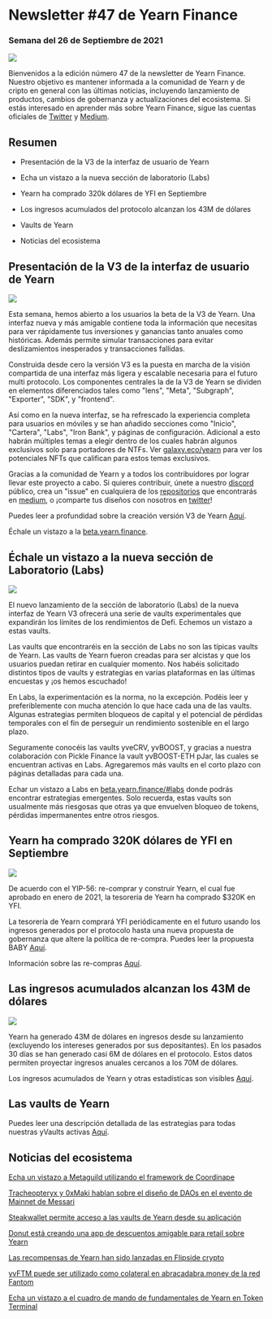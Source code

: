 # Newsletter #47 de Yearn Finance 

### Semana del 26 de Septiembre de 2021

![](image1.png)

Bienvenidos a la edición número 47 de la newsletter de Yearn Finance. Nuestro objetivo es mantener informada a la comunidad de Yearn y de cripto en general con las últimas noticias, incluyendo lanzamiento de productos, cambios de gobernanza y actualizaciones del ecosistema. Si estás interesado en aprender más sobre Yearn Finance, sigue las cuentas oficiales de [Twitter](https://twitter.com/iearnfinance) y [Medium](https://medium.com/iearn). 

## Resumen

-   Presentación de la V3 de la interfaz de usuario de Yearn
    
-   Echa un vistazo a la nueva sección de laboratorio (Labs)
    
-   Yearn ha comprado 320k dólares de YFI en Septiembre
        
-   Los ingresos acumulados del protocolo alcanzan los 43M de dólares
    
-   Vaults de Yearn
    
-   Noticias del ecosistema
    

## Presentación de la V3 de la interfaz de usuario de Yearn

![](image2.png)

Esta semana, hemos abierto a los usuarios la beta de la V3 de Yearn. Una interfaz nueva y más amigable contiene toda la información que necesitas para ver rápidamente tus inversiones y ganancias tanto anuales como históricas. Además permite simular transacciones para evitar deslizamientos inesperados y transacciones fallidas.

Construida desde cero la versión V3 es la puesta en marcha de la visión compartida de una interfaz más ligera y escalable necesaria para el futuro multi protocolo. Los componentes centrales la de la V3 de Yearn se dividen en elementos diferenciados tales como "lens", "Meta", "Subgraph", "Exporter", "SDK", y "frontend".

Así como en la nueva interfaz, se ha refrescado la experiencia completa para usuarios en móviles y se han añadido secciones como "Inicio", "Cartera", "Labs", "Iron Bank", y páginas de configuración. Adicional a esto habrán múltiples temas a elegir dentro de los cuales habrán algunos exclusivos solo para portadores de NTFs. Ver [galaxy.eco/yearn](https://galaxy.eco/yearn) para ver los potenciales NFTs que califican para estos temas exclusivos.

Gracias a la comunidad de Yearn y a todos los contribuidores por lograr llevar este proyecto a cabo. Si quieres contribuir, únete a nuestro [discord](https://discord.gg/8rF374XkXy) público, crea un "issue" en cualquiera de los [repositorios](https://github.com/yearn) que encontrarás en [medium](https://medium.com/iearn/yearn-ui-v3-0-a194355bdb1f), o ¡comparte tus diseños con nosotros en [twitter](https://twitter.com/iearnfinance)!

Puedes leer a profundidad sobre la creación versión V3 de Yearn [Aquí](https://medium.com/iearn/yearn-ui-v3-0-a194355bdb1f).

Échale un vistazo a la [beta.yearn.finance](https://beta.yearn.finance/).

## Échale un vistazo a la nueva sección de Laboratorio (Labs)

![](image3.png)

El nuevo lanzamiento de la sección de laboratorio (Labs) de la nueva interfaz de Yearn V3 ofrecerá una serie de vaults experimentales que expandirán los límites de los rendimientos de Defi. Echemos un vistazo a estas vaults.

Las vaults que encontraréis en la sección de Labs no son las típicas vaults de Yearn. Las vaults de Yearn fueron creadas para ser alcistas y que los usuarios puedan retirar en cualquier momento. Nos habéis solicitado distintos tipos de vaults y estrategias en varias plataformas en las últimas encuestas y ¡os hemos escuchado!

En Labs, la experimentación es la norma, no la excepción. Podéis leer y preferiblemente con mucha atención lo que hace cada una de las vaults. Algunas estrategias permiten bloqueos de capital y el potencial de pérdidas temporales con el fin de perseguir un rendimiento sostenible en el largo plazo.

Seguramente conocéis las vaults yveCRV, yvBOOST, y gracias a nuestra colaboración con Pickle Finance la vault yvBOOST-ETH pJar, las cuales se encuentran activas en Labs. Agregaremos más vaults en el corto plazo con páginas detalladas para cada una.

Echar un vistazo a Labs en [beta.yearn.finance/#labs](https://beta.yearn.finance/#/labs) donde podrás encontrar estrategias emergentes. Solo recuerda, estas vaults son usualmente más riesgosas que otras ya que envuelven bloqueo de tokens, pérdidas impermanentes entre otros riesgos.

## Yearn ha comprado 320K dólares de YFI en Septiembre

![](image4.png)

De acuerdo con el YIP-56: re-comprar y construir Yearn, el cual fue aprobado en enero de 2021, la tesorería de Yearn ha comprado $320K en YFI.

La tesorería de Yearn comprará YFI periódicamente en el futuro usando los ingresos generados por el protocolo hasta una nueva propuesta de gobernanza que altere la política de re-compra. Puedes leer la propuesta BABY [Aquí](https://snapshot.org/#/yearn/proposal/Qmb6gBzjvgLMazSrQQGVcjutLNdkVyM2Lh6yckMzdoaHWZ). 

Información sobre las re-compras [Aquí](https://www.yfistats.com/financials/YFIBuybacks.html).

## Las ingresos acumulados alcanzan los 43M de dólares

![](image5.png)

Yearn ha generado 43M de dólares en ingresos desde su lanzamiento (excluyendo los intereses generados por sus depositantes). En los pasados 30 días se han generado casi 6M de dólares en el protocolo. Estos datos permiten proyectar ingresos anuales cercanos a los 70M de dólares.

Los ingresos acumulados de Yearn y otras estadísticas son visibles [Aquí](https://www.yfistats.com/).

## Las vaults de Yearn

Puedes leer una descripción detallada de las estrategias para todas nuestras yVaults activas [Aquí](https://medium.com/yearn-state-of-the-vaults/the-vaults-at-yearn-9237905ffed3).

## Noticias del ecosistema

[Echa un vistazo a Metaguild utilizando el framework de Coordinape](https://twitter.com/metaguildcom/status/1440368717888557068)

[Tracheopteryx y 0xMaki hablan sobre el diseño de DAOs en el evento de Mainnet de Messari](https://twitter.com/MessariCrypto/status/1440412651457110020)

[Steakwallet permite acceso a las vaults de Yearn desde su aplicación](https://twitter.com/steakwallet/status/1440734147194994694)

[Donut está creando una app de descuentos amigable para retail sobre Yearn](https://twitter.com/bantg/status/1438680337735987209)

[Las recompensas de Yearn han sido lanzadas en Flipside crypto](https://twitter.com/flipsidecrypto/status/1438613782507446273)

[yvFTM puede ser utilizado como colateral en abracadabra.money de la red Fantom](https://twitter.com/MIM_Spell/status/1441912161001820161?s=20)

[Echa un vistazo a el cuadro de mando de fundamentales de Yearn en Token Terminal](https://twitter.com/iearnfinance/status/1441179921523507200)
